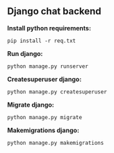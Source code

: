 ## Django chat backend

**Install python requirements:**

```
pip install -r req.txt
```
**Run django:**

```
python manage.py runserver
```

**Createsuperuser django:**

```
python manage.py createsuperuser
```

**Migrate django:**

```
python manage.py migrate
```

**Makemigrations django:**

```
python manage.py makemigrations
```
